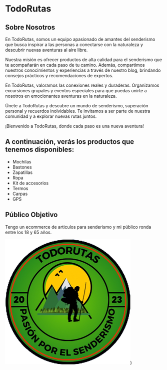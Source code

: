 # TodoRutas

## Sobre Nosotros

En TodoRutas, somos un equipo apasionado de amantes del senderismo que busca inspirar a las personas a conectarse con la naturaleza y descubrir nuevas aventuras al aire libre.

Nuestra misión es ofrecer productos de alta calidad para el senderismo que te acompañarán en cada paso de tu camino. Además, compartimos nuestros conocimientos y experiencias a través de nuestro blog, brindando consejos prácticos y recomendaciones de expertos.

En TodoRutas, valoramos las conexiones reales y duraderas. Organizamos excursiones grupales y eventos especiales para que puedas unirte a nosotros en emocionantes aventuras en la naturaleza.

Únete a TodoRutas y descubre un mundo de senderismo, superación personal y recuerdos inolvidables. Te invitamos a ser parte de nuestra comunidad y a explorar nuevas rutas juntos.

¡Bienvenido a TodoRutas, donde cada paso es una nueva aventura! 


## A continuación, verás los productos que tenemos disponibles:

- Mochilas
- Bastones
- Zapatillas
- Ropa
- Kit de accesorios
- Termos
- Carpas
- GPS 

## Público Objetivo
 Tengo un ecommerce de articulos para senderismo y mi público ronda entre los 18 y 65 años. 


![TodoRutas](LogoTodoRutas-1.png))
